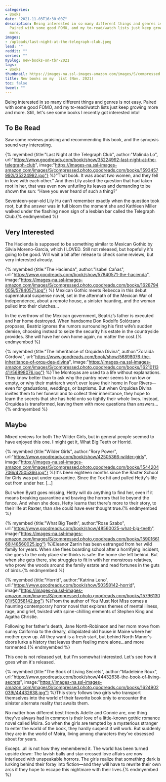 ```yaml
---
categories:
- Books
date: "2021-11-03T16:30:00Z"
description: Being interested in so many different things and genres is not easy.
  Paired with some good FOMO, and my to-read/watch lists just keep growing more and
  more.
images:
- /uploads/last-night-at-the-telegraph-club.jpeg
lead: ""
reddit: ""
series: ""
mySlug: new-books-on-tbr-2021
tags:
- Books
thumbnail: https://images-na.ssl-images-amazon.com/images/S/compressed.photo.goodreads.com/books/1593457992i/35224992.jpg
title: New books on my  list (Nov. 2021)
toc: false
tweet: ""
---
```

Being interested in so many different things and genres is not easy. Paired with some good FOMO, and my to-read/watch lists just keep growing more and more. Still, let's see some books I recently got interested into!

<!--more-->

## To Be Read

Saw some reviews praising and recommending this book, and the synopsis sound very interesting.

{% myembed {title:"Last Night at the Telegraph Club", author:"Malinda Lo", url:"https://www.goodreads.com/book/show/35224992-last-night-at-the-telegraph-club", image:"https://images-na.ssl-images-amazon.com/images/S/compressed.photo.goodreads.com/books/1593457992i/35224992.jpg"} %}“That book. It was about two women, and they fell in love with each other.” And then Lily asked the question that had taken root in her, that was even now unfurling its leaves and demanding to be shown the sun: “Have you ever heard of such a thing?”

Seventeen-year-old Lily Hu can’t remember exactly when the question took root, but the answer was in full bloom the moment she and Kathleen Miller walked under the flashing neon sign of a lesbian bar called the Telegraph Club.{% endmyembed %}

## Very Interested

The Hacienda is supposed to be something similar to Mexican Gothic by Silvia Moreno-Garcia, which I LOVED. Still not released, but hopefully it's going to be good. Will wait a bit after release to check some reviews, but very interested already.

{% myembed {title:"The Hacienda", author:"Isabel Cañas", url:"https://www.goodreads.com/book/show/57840571-the-hacienda", image:"https://images-na.ssl-images-amazon.com/images/S/compressed.photo.goodreads.com/books/1628794005i/57840571.jpg"} %}
Mexican Gothic meets Rebecca in this debut supernatural suspense novel, set in the aftermath of the Mexican War of Independence, about a remote house, a sinister haunting, and the woman pulled into their clutches...

In the overthrow of the Mexican government, Beatriz’s father is executed and her home destroyed. When handsome Don Rodolfo Solórzano proposes, Beatriz ignores the rumors surrounding his first wife’s sudden demise, choosing instead to seize the security his estate in the countryside provides. She will have her own home again, no matter the cost.{% endmyembed %}

{% myembed {title:"The Inheritance of Orquídea Divina", author:"Zoraida Córdova", url:"https://www.goodreads.com/book/show/56898076-the-inheritance-of-orqu-dea-divina", image:"https://images-na.ssl-images-amazon.com/images/S/compressed.photo.goodreads.com/books/1621011341i/56898076.jpg"} %}The Montoyas are used to a life without explanations. They know better than to ask why the pantry never seems to run low or empty, or why their matriarch won’t ever leave their home in Four Rivers—even for graduations, weddings, or baptisms. But when Orquídea Divina invites them to her funeral and to collect their inheritance, they hope to learn the secrets that she has held onto so tightly their whole lives. Instead, Orquídea is transformed, leaving them with more questions than answers...{% endmyembed %}

## Maybe

Mixed reviews for both The Wilder Girls, but in general people seemed to have enjoyed this one. I might get it, What Big Teeth or Horrid.

{% myembed {title:"Wilder Girls", author:"Rory Power", url:"https://www.goodreads.com/book/show/42505366-wilder-girls", image:"https://images-na.ssl-images-amazon.com/images/S/compressed.photo.goodreads.com/books/1544204706i/42505366.jpg"} %}It's been eighteen months since the Raxter School for Girls was put under quarantine. Since the Tox hit and pulled Hetty's life out from under her. \[...\]

But when Byatt goes missing, Hetty will do anything to find her, even if it means breaking quarantine and braving the horrors that lie beyond the fence. And when she does, Hetty learns that there's more to their story, to their life at Raxter, than she could have ever thought true.{% endmyembed %}

{% myembed {title:"What Big Teeth", author:"Rose Szabo", url:"https://www.goodreads.com/book/show/48560025-what-big-teeth", image:"https://images-na.ssl-images-amazon.com/images/S/compressed.photo.goodreads.com/books/1590166168i/48560025.jpg"} %}Eleanor Zarrin has been estranged from her wild family for years. When she flees boarding school after a horrifying incident, she goes to the only place she thinks is safe: the home she left behind. But when she gets there, she struggles to fit in with her monstrous relatives, who prowl the woods around the family estate and read fortunes in the guts of birds.{% endmyembed %}

{% myembed {title:"Horrid", author:"Katrina Leno", url:"https://www.goodreads.com/book/show/50358142-horrid", image:"https://images-na.ssl-images-amazon.com/images/S/compressed.photo.goodreads.com/books/1579613001i/50358142.jpg"} %}From the author of You Must Not Miss comes a haunting contemporary horror novel that explores themes of mental illness, rage, and grief, twisted with spine-chilling elements of Stephen King and Agatha Christie.

Following her father's death, Jane North-Robinson and her mom move from sunny California to the dreary, dilapidated old house in Maine where her mother grew up. All they want is a fresh start, but behind North Manor's doors lurks a history that leaves them feeling more alone...and more tormented.{% endmyembed %}

This one is not released yet, but I'm somewhat interested. Let's see how it goes when it's released.

{% myembed {title:"The Book of Living Secrets", author:"Madeleine Roux", url:"https://www.goodreads.com/book/show/44432638-the-book-of-living-secrets", image:"https://images-na.ssl-images-amazon.com/images/S/compressed.photo.goodreads.com/books/1624902039i/44432638.jpg"} %}This story follows two girls who transport themselves into the world of their favorite book only to encounter the sinister alternate reality that awaits them.

No matter how different best friends Adelle and Connie are, one thing they’ve always had in common is their love of a little-known gothic romance novel called Moira. So when the girls are tempted by a mysterious stranger to enter the world of the book, they hardly suspect it will work. But suddenly they are in the world of Moira, living among characters they’ve obsessed about for years.

Except…all is not how they remembered it. The world has been turned upside down: The lavish balls and star-crossed love affairs are now interlaced with unspeakable horrors. The girls realize that something dark is lurking behind their foray into fiction—and they will have to rewrite their own arcs if they hope to escape this nightmare with their lives.{% endmyembed %}